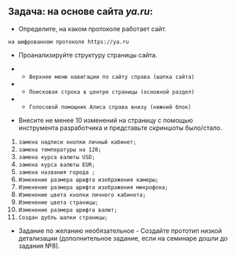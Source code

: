 ## Задача: на основе сайта *ya.ru*:

- Определите, на каком протоколе работает сайт.

`на шифрованном протоколе https://ya.ru`

- Проанализируйте структуру страницы сайта.

- - `Верхнее меню навигации по сайту справа (шапка сайта)`
- - `Поисковая строка в центре страницы (основной раздел)`
- - `Голосовой помощник Алиса справа внизу (нижний блок)`

- Внесите не менее 10 изменений на страницу с помощью инструмента разработчика и представьте скриншоты было/стало.

1. `замена надписи кнопки личный кабинет;`
2. `замена температуры на 120;`
3. `замена курса валюты USD;`
4. `замена курса валюты EUR;`
5. `замена названия города ;`
6. `Изменение размера шрифта изображения камеры;`
7. `Изменение размера шрифта изображения микрофона;`
8. `Изменение цвета кнопки личного кабинета;`
9. `Изменение цвета страницы;`
10. `Изменение размера шрифта валют;`
11. `Создан дубль шапки страницы;`

- Задание по желанию необязательное - Создайте прототип низкой детализации (дополнительное задание, если на семинаре дошли до задания №8).